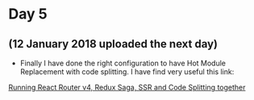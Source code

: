 # Day 5
## (12 January 2018 uploaded the next day)

* Finally I have done the right configuration to have Hot Module Replacement with code splitting. I have find very useful this link:

[Running React Router v4, Redux Saga, SSR and Code Splitting together](https://marmelab.com/blog/2017/10/17/code-splitting.html)
